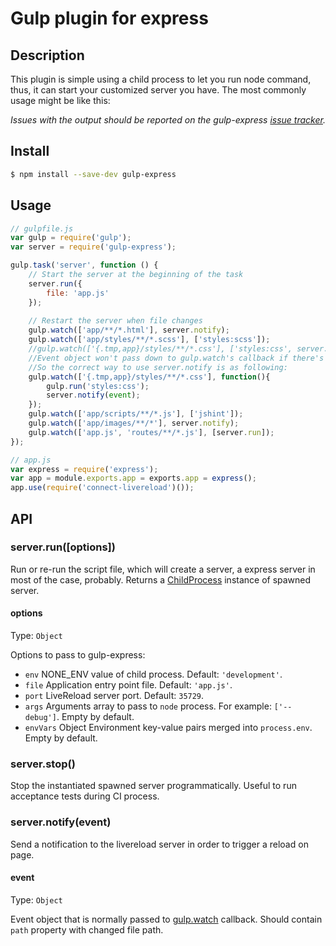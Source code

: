 # Gulp plugin for express

## Description
This plugin is simple using a child process to let you run node command, thus, it can start your customized server you have.
The most commonly usage might be like this:

*Issues with the output should be reported on the gulp-express [issue tracker](https://github.com/gimm/gulp-express/issues).*

## Install

```bash
$ npm install --save-dev gulp-express
```

## Usage

```js
// gulpfile.js
var gulp = require('gulp');
var server = require('gulp-express');

gulp.task('server', function () {
    // Start the server at the beginning of the task
    server.run({
        file: 'app.js'
    });
    
    // Restart the server when file changes
    gulp.watch(['app/**/*.html'], server.notify);
    gulp.watch(['app/styles/**/*.scss'], ['styles:scss']);
    //gulp.watch(['{.tmp,app}/styles/**/*.css'], ['styles:css', server.notify]);
    //Event object won't pass down to gulp.watch's callback if there's more than one of them.
    //So the correct way to use server.notify is as following:
    gulp.watch(['{.tmp,app}/styles/**/*.css'], function(){
        gulp.run('styles:css');
        server.notify(event);
    });
    gulp.watch(['app/scripts/**/*.js'], ['jshint']);
    gulp.watch(['app/images/**/*'], server.notify);
    gulp.watch(['app.js', 'routes/**/*.js'], [server.run]);
});
```
```js
// app.js
var express = require('express');
var app = module.exports.app = exports.app = express();
app.use(require('connect-livereload')());
```

## API

### server.run([options])
Run or re-run the script file, which will create a server, a express server in most of the case, probably.
Returns a [ChildProcess](http://nodejs.org/api/child_process.html#child_process_class_childprocess) instance of spawned server.

#### options
Type: `Object`

Options to pass to gulp-express:
* `env` NONE_ENV value of child process. Default: `'development'`.
* `file` Application entry point file. Default: `'app.js'`.
* `port` LiveReload server port. Default: `35729`.
* `args` Arguments array to pass to `node` process. For example: `['--debug']`. Empty by default.
* `envVars` Object Environment key-value pairs merged into `process.env`. Empty by default.

### server.stop()
Stop the instantiated spawned server programmatically. Useful to run acceptance tests during CI process.

### server.notify(event)
Send a notification to the livereload server in order to trigger a reload on page.

#### event
Type: `Object`

Event object that is normally passed to [gulp.watch](https://github.com/gulpjs/gulp/blob/master/docs/API.md#cbevent) callback.
Should contain `path` property with changed file path.
